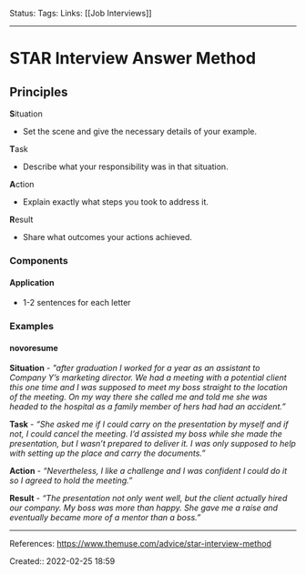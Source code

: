 Status: 
Tags: 
Links: [[Job Interviews]]
___

# STAR Interview Answer Method
## Principles
**S**ituation
- Set the scene and give the necessary details of your example.  

**T**ask
- Describe what your responsibility was in that situation.  

**A**ction
- Explain exactly what steps you took to address it.  

**R**esult
- Share what outcomes your actions achieved.
### Components
#### Application
- 1-2 sentences for each letter
### Examples
#### novoresume
**Situation** - _"after graduation I worked for a year as an assistant to Company Y’s marketing director. We had a meeting with a potential client this one time and I was supposed to meet my boss straight to the location of the meeting. On my way there she called me and told me she was headed to the hospital as a family member of hers had had an accident.”_

**Task** - _“She asked me if I could carry on the presentation by myself and if not, I could cancel the meeting. I’d assisted my boss while she made the presentation, but I wasn’t prepared to deliver it. I was only supposed to help with setting up the place and carry the documents.”_ 

**Action** - _“Nevertheless, I like a challenge and I was confident I could do it so I agreed to hold the meeting.”_ 

**Result** - _“The presentation not only went well, but the client actually hired our company. My boss was more than happy. She gave me a raise and eventually became more of a mentor than a boss.”_
___
References: https://www.themuse.com/advice/star-interview-method


Created:: 2022-02-25 18:59
